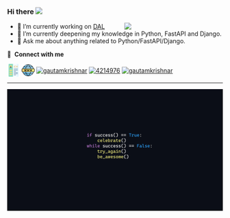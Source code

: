 ### Hi there <a href="https://www.gautamkrishnar.com/"><img src="https://media.giphy.com/media/hvRJCLFzcasrR4ia7z/giphy.gif" width="5%"></a>

<img align='right' src="https://media.giphy.com/media/836HiJc7pgzy8iNXCn/giphy.gif" width="230" />

- 🔭 I’m currently working on [DAL](https://aidal.ir/)
- 🌱 I’m currently deepening my knowledge in Python, FastAPI and Django.
- 💬 Ask me about anything related to Python/FastAPI/Django.

🔗 &nbsp;**Connect with me**
<p align="left"> 
<a href="https://mrmrprogrammer.pythonanywhere.com/Resume" target="blank"><img align="center" src="https://github.com/MrMrProgrammer/MrMrProgrammer/blob/main/images/cv.png" alt="cv" height="30" width="30" /></a>
<a href="https://mrmrprogrammer.ir" target="blank"><img align="center" src="https://github.com/MrMrProgrammer/MrMrProgrammer/blob/main/images/browser.png" alt="gautamkrishnar" height="30" width="30" /></a>
<a href="https://www.linkedin.com/in/seyed-mohammadreza-hashemi-b46182202/" target="blank"><img align="center" src="https://raw.githubusercontent.com/rahuldkjain/github-profile-readme-generator/master/src/images/icons/Social/linked-in-alt.svg" alt="gautamkrishnar" height="30" width="40" /></a>
<a href="https://stackoverflow.com/users/20306553/mrmrprogrammer" target="blank"><img align="center" src="https://raw.githubusercontent.com/rahuldkjain/github-profile-readme-generator/master/src/images/icons/Social/stack-overflow.svg" alt="4214976" height="30" width="40" /></a>
<a href="https://instagram.com/mrmrprogrammer" target="blank"><img align="center" src="https://raw.githubusercontent.com/rahuldkjain/github-profile-readme-generator/master/src/images/icons/Social/instagram.svg" alt="gautamkrishnar" height="30" width="40" /></a>

---

![ProgrammingWallpaper](/images/programming_wallpaper.png)
